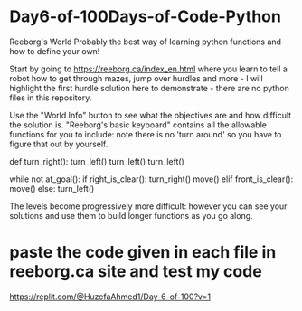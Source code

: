 # Day6-of-100Days-of-Code-Python
Reeborg's World
Probably the best way of learning python functions and how to define your own!

Start by going to https://reeborg.ca/index_en.html where you learn to tell a robot how to get through mazes, jump over hurdles and more - I will highlight the first hurdle solution here to demonstrate - there are no python files in this repository.

Use the "World Info" button to see what the objectives are and how difficult the solution is. "Reeborg's basic keyboard" contains all the allowable functions for you to include: note there is no 'turn around' so you have to figure that out by yourself.

def turn_right():
    turn_left()
    turn_left()
    turn_left()

while not at_goal():
    if right_is_clear():
        turn_right()
        move()
    elif front_is_clear():
        move()
    else:
        turn_left()

The levels become progressively more difficult: however you can see your solutions and use them to build longer functions as you go along.

# paste the code given in each file in reeborg.ca site and test my code

https://replit.com/@HuzefaAhmed1/Day-6-of-100?v=1
